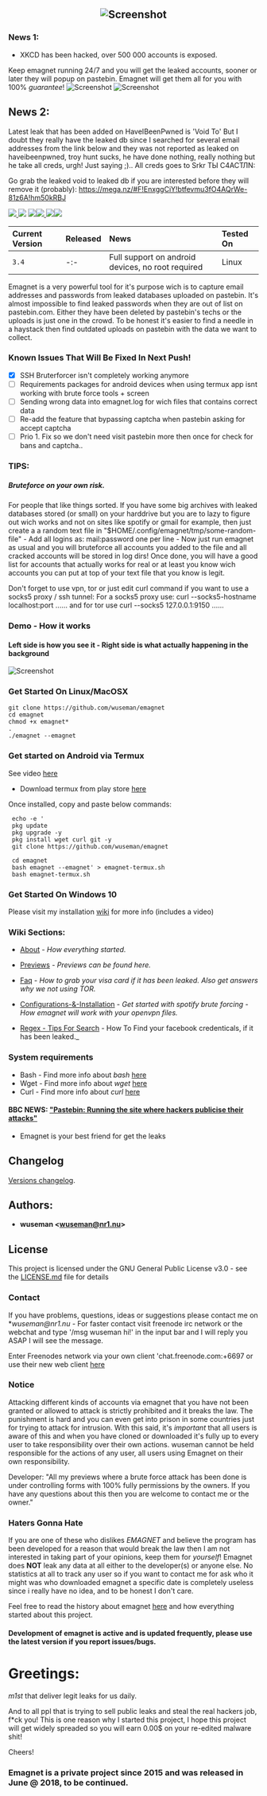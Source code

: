 
## <p align="center">![Screenshot](https://nr1.nu/f/sqqmu.gif)


### News 1: 

- XKCD has been hacked, over 500 000 accounts is exposed.

Keep emagnet running 24/7 and you will get the leaked accounts, sooner or later they will popup on pastebin. Emagnet will get them all for you with 100% _guarantee_!
![Screenshot](https://1.bp.blogspot.com/-ko993L8-Opo/XW6HHkV3k1I/AAAAAAAA07U/VNWUNRHXZbwEnb1S6ewJ6JYxPCgiy4qiQCLcBGAs/s728-e100/xkcd-hacked.png)
![Screenshot](https://i.imgur.com/mTsuqNZ.png)

## News 2:

 Latest leak that has been added on HaveIBeenPwned is 'Void To' 
 But I doubt they really have the leaked db since I searched for several email addresses from the link below and they was not reported as leaked on haveibeenpwned, troy hunt sucks, he have done nothing, really nothing but he take all creds, urgh! Just saying ;).. All creds goes to Srkr ТЫ С4АСТЛN:

Go grab the leaked void to leaked db if you are interested before they will remove it (probably): https://mega.nz/#F!EnxggCiY!btfevmu3fO4AQrWe-81z6A!hm50kRBJ

<a href="https://github.com/wuseman/EMAGNET"><img src="https://img.shields.io/github/languages/top/wuseman/emagnet.svg?color=magenta&label=Bash%2FShell"></a><a href="https://github.com/wuseman/EMAGNET/issues?q=is%3Aissue+is%3Aclosed">
<img src="https://img.shields.io/github/issues-closed/wuseman/emagnet.svg?color=light&label=Closed%20Issues"></a>
 <a href="https://github.com/wuseman/EMAGNET/issues"><img src="https://img.shields.io/github/issues-raw/wuseman/emagnet.svg?color=orange&label=Open%20Issues"></a><img src="https://img.shields.io/github/last-commit/wuseman/emagnet.svg?color=darkmagenta&label=Latest%20Commit"><a href="https://twitter.com/wuseman1">
 <img src="https://img.shields.io/website/https/nr1.nu.svg?down_color=darkred&down_message=DOWN&label=Nr1.nu%2Femagnet&up_message=UP"><img src="https://img.shields.io/github/license/wuseman/emagnet.svg?color=blue&label=License"></a></a></a>
</a>
</p>

| Current Version    |  Released      | News                            | Tested On                          |
| :----------------- | :------------- | :-------------------------------- | :----------------------------------|
| `3.4`              |      -:-       |  Full support on android devices, no root required    | Linux                               |


Emagnet is a very powerful tool for it's purpose wich is to capture  email addresses and passwords from leaked databases uploaded on pastebin. It's almost impossible to find leaked passwords when they are out of list on pastebin.com. Either they have been deleted by pastebin's techs or the uploads is just one in the crowd. To be honest it's easier to find a needle in a haystack then find outdated uploads on pastebin with the data we want to collect. 

### Known Issues That Will Be Fixed In Next Push!

- [x] SSH Bruterforcer isn't completely working anymore 
- [ ] Requirements packages for android devices when using termux app isnt working with brute force tools + screen
- [ ] Sending wrong data into emagnet.log for wich files that contains correct data 
- [ ] Re-add the feature that bypassing captcha when pastebin asking for accept captcha
- [ ] Prio 1. Fix so we don't need visit pastebin more then once for check for bans and captcha..

### TIPS:

##### Bruteforce on your own risk.

For people that like things sorted. If you have some big archives with leaked databases stored (or small) on your harddrive but you are to lazy to figure out wich works and not on sites like spotify or gmail for example, then just create a a random text file in "$HOME/.config/emagnet/tmp/some-random-file" - Add all logins as: mail:password one per line - Now just run emagnet as usual and you will bruteforce all accounts you added to the file and all cracked accounts will be stored in log dirs! Once done, you will have a good list for accounts that actually works for real or at least you know wich accounts you can put at top of your text file that you know is legit.

Don't forget to use vpn, tor or just edit curl command if you want to use a socks5 proxy / ssh tunnel: For a socks5 proxy use: curl --socks5-hostname localhost:port ...... and for tor use curl --socks5 127.0.0.1:9150 ......

### Demo - How it works
#### Left side is how you see it - Right side is what actually happening in the background
![Screenshot](.preview/emagnet2-debug.gif)

### Get Started On Linux/MacOSX

    git clone https://github.com/wuseman/emagnet
    cd emagnet
    chmod +x emagnet*
    .
    ./emagnet --emagnet
    
### Get started on Android via Termux

See video [here](https://nr1.nu/android-emagnet.gif)

* Download termux from play store [here](https://play.google.com/store/apps/details?id=com.termux&hl=en_US)

Once installed, copy and paste below commands: 

     echo -e '
     pkg update
     pkg upgrade -y
     pkg install wget curl git -y
     git clone https://github.com/wuseman/emagnet

     cd emagnet
     bash emagnet --emagnet' > emagnet-termux.sh
     bash emagnet-termux.sh
    
###  Get Started On Windows 10

Please visit my installation [wiki](https://github.com/wuseman/EMAGNET/wiki/Configurations-&-Installation) for more info (includes a video)

### Wiki Sections:

- [About](https://github.com/wuseman/EMAGNET/wiki/ABOUT) - 
_How everything started._

- [Previews](https://github.com/wuseman/EMAGNET/wiki/PREVIEWS) - 
_Previews can be found here._

- [Faq](https://github.com/wuseman/EMAGNET/wiki/FAQ) - 
_How to grab your visa card if it has been leaked. Also get answers why we not using TOR._

- [Configurations-&-Installation](https://github.com/wuseman/EMAGNET/wiki/Configurations-&-Installation) - 
_Get started with spotify brute forcing - How emagnet will work with your openvpn files._

- [Regex - Tips For Search](https://github.com/wuseman/EMAGNET/wiki/Searching-&-Regex) - How To Find your facebook credenticals, if it has been leaked._

### System requirements

- Bash     - Find more info about _bash_ [here](https://www.gnu.org/software/bash/)
- Wget     - Find more info about _wget_ [here](https://www.gnu.org/software/wget/)
- Curl     - Find more info about _curl_ [here](https://github.com/curl/curl)

#### BBC NEWS: ["Pastebin: Running the site where hackers publicise their attacks"](https://www.bbc.com/news/technology-17524822) 
- Emagnet is your best friend for get the leaks

## Changelog

[Versions changelog](CHANGELOG.md).

## Authors: 

* **wuseman <wuseman@nr1.nu\>** 

## License

This project is licensed under the GNU General Public License v3.0 - see the [LICENSE.md](LICENSE.md) file for details

### Contact

  If you have problems, questions, ideas or suggestions please contact me on *_wuseman@nr1.nu_  - For faster contact visit freenode irc network or the webchat and type '/msg wuseman hi!' in the input bar and I will reply you ASAP I will see the message.
  
  Enter Freenodes network via your own client 'chat.freenode.com:+6697 or use their new web client [here](https://webchat.freenode.net/)

### Notice

Attacking different kinds of accounts via emagnet that you have not been granted or allowed to attack is strictly prohibited and it breaks the law. The punishment is hard and you can even get into prison in some countries just for trying to attack for intrusion. With this said, it's *important* that all users is aware of this and when you have cloned or downloaded it's fully up to every user to take responsibility over their own actions. wuseman cannot be held responsible for the actions of any user, all users using Emagnet on their own responsibility. 

Developer: "All my previews where a brute force attack has been done is under controlling forms with 100% fully permissions by the owners. If you have any questions about this then you are welcome to contact me or the owner."

### Haters Gonna Hate

If you are one of these who dislikes _EMAGNET_ and believe the program has been developed for a reason that would break the law then I am not interested in taking part of your opinions, keep them for _yourself_! Emagnet does **NOT** leak any data at all either to the developer(s) or anyone else. No statistics at all to track any user so if you want to contact me for ask who it might was who downloaded emagnet a specific date is completely useless since i really have no idea, and to be honest I don't care.

Feel free to read the history about emagnet [here](https://github.com/wuseman/EMAGNET/wiki/About) and how everything started about this project.

#### Development of emagnet is active and is updated frequently, please use the latest version if you report issues/bugs.

# Greetings: 

_m1st_ that deliver legit leaks for us daily.

And to all ppl that is trying to sell public leaks and steal the real hackers job, f*ck you! This is one reason why I started this project, I hope this project will get widely spreaded so you will earn 0.00$ on your re-edited malware shit!

Cheers!

### Emagnet is a private project since 2015 and was released in June @ 2018, to be continued. 



